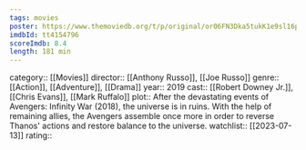 ```yaml
---
tags: movies
poster: https://www.themoviedb.org/t/p/original/or06FN3Dka5tukK1e9sl16pB3iy.jpg
imdbId: tt4154796
scoreImdb: 8.4
length: 181 min
---
```


category:: [[Movies]]
director:: [[Anthony Russo]], [[Joe Russo]]
genre:: [[Action]], [[Adventure]], [[Drama]]
year:: 2019
cast:: [[Robert Downey Jr.]], [[Chris Evans]], [[Mark Ruffalo]]
plot:: After the devastating events of Avengers: Infinity War (2018), the universe is in ruins. With the help of remaining allies, the Avengers assemble once more in order to reverse Thanos' actions and restore balance to the universe.
watchlist:: [[2023-07-13]]
rating::
